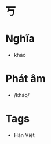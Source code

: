 # 丂

# Nghĩa
* khảo

# Phát âm
* /khảo/

# Tags
* Hán Việt

<script>window.HANZI_FIELD='丂';</script>
